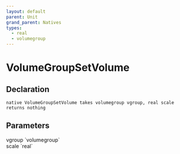 ```yaml
---
layout: default
parent: Unit
grand_parent: Natives
types:
  - real
  - volumegroup
---
```


# VolumeGroupSetVolume

## Declaration

```
native VolumeGroupSetVolume takes volumegroup vgroup, real scale returns nothing
```

## Parameters
<dl>
  <dt>vgroup `volumegroup`</dt>
  <dd></dd>

  <dt>scale `real`</dt>
  <dd></dd>
</dl>